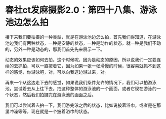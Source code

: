 # 春社ct发麻摄影2.0：第四十八集、游泳池边怎么拍

接下来我们要拍摄的一种类型，就是在游泳池边怎么拍，首先我们得知道，在游泳池边我们有两种状态，一种是安静的状态，一种是动作的状态，就一种是我们不动的，另外一种是动态的，那我们首先先来展示一下。

动态的效果应该如何去拍，这个时候呢，因为是动态的原因，所以说我们一定要连续的去抓拍，可以一直按着它，因为如果一张一张滑慢的时候，很容易就抓不到这样的感觉，你游泳吧，对，可以向我这边游过来，对。

再来一个从这边走下去的感觉，如果说我们条件允许的情况下，我们可以拍游泳池，尝试着去从上往下去，拍这种整体的游泳池的一个画面，或者它现在游泳的一个状态，然后我们拍摄完在游泳池的画面之后。

我们可以尝试着去拍一下，我们游完泳之后的状态，比如说披着浴巾，或者是在那里冲澡等等，现在就是一个披着浴巾的状态。